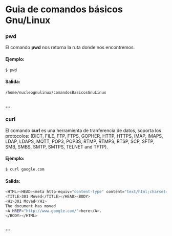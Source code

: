 # Guia de comandos básicos Gnu/Linux 


### pwd
El comando **pwd** nos retorna la ruta donde nos encontremos.
#### Ejemplo:
```bash
$ pwd
```
#### Salida:
```bash
/home/nucleognulinux/comandosBasicosGnuLinux
```

### ...

### curl
El comando **curl** es una herramienta de tranferencia de datos, soporta los protocolos: (DICT, FILE, FTP, FTPS, GOPHER, HTTP, HTTPS, IMAP, IMAPS, LDAP, LDAPS, MQTT, POP3, POP3S, RTMP, RTMPS, RTSP, SCP, SFTP, SMB, SMBS, SMTP, SMTPS, TELNET and TFTP). 

#### Ejemplo:
```bash
$ curl google.com
```
#### Salida:
```bash
<HTML><HEAD><meta http-equiv="content-type" content="text/html;charset=utf-8">
<TITLE>301 Moved</TITLE></HEAD><BODY>
<H1>301 Moved</H1>
The document has moved
<A HREF="http://www.google.com/">here</A>.
</BODY></HTML>
```

### ...
